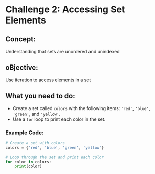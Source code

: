 # Challenge 2: Accessing Set Elements

## Concept:
Understanding that sets are unordered and unindexed
## oBjective:
Use iteration to access elements in a set
## What you need to do:
- Create a set called `colors` with the following items: `'red'`, `'blue'`, `'green'`, and `'yellow'`.
- Use a `for` loop to print each color in the set.

### Example Code:

```python
# Create a set with colors
colors = {'red', 'blue', 'green', 'yellow'}

# Loop through the set and print each color
for color in colors:
    print(color)
